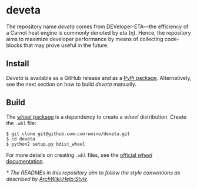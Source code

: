# deveta
The repository name _deveta_ comes from DEVeloper-ETA&#8212;the efficiency of a Carnot heat engine is commonly denoted by eta (&#951;). Hence, the repository aims to maximize developer performance by means of collecting code-blocks that may prove useful in the future.

## Install
_Deveta_ is available as a GitHub release and as a [PyPi package](https://pypi.python.org/pypi/deveta). Alternatively, see the next section on how to build _deveta_ manually.

## Build
The [wheel package](https://pypi.python.org/pypi/wheel) is a dependency to create a _wheel_ distribution. Create the `.whl` file:
```
$ git clone git@github.com:comrumino/deveta.git
$ cd deveta
$ python2 setup.py bdist_wheel
```
For more details on creating `.whl` files, see the [official _wheel_ documentation](https://wheel.readthedocs.io/en/stable/).

_* The READMEs in this repository aim to follow the style conventions as described by [ArchWiki:Help:Style](https://wiki.archlinux.org/index.php/help:style)_.
